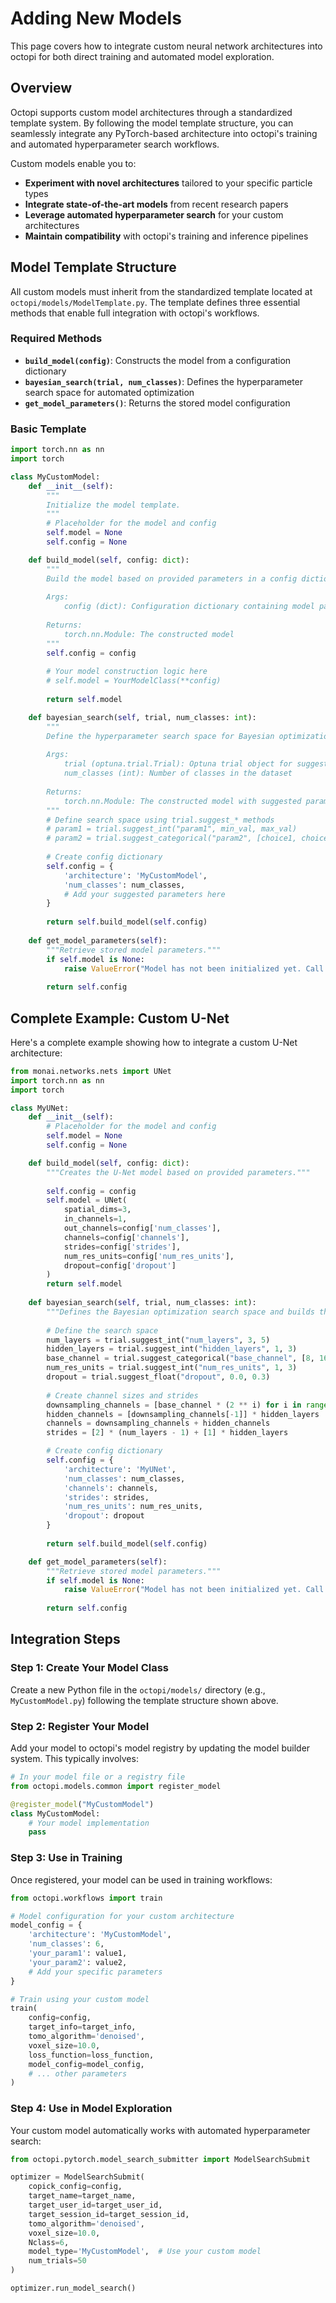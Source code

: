# Adding New Models

This page covers how to integrate custom neural network architectures into octopi for both direct training and automated model exploration.

## Overview

Octopi supports custom model architectures through a standardized template system. By following the model template structure, you can seamlessly integrate any PyTorch-based architecture into octopi's training and automated hyperparameter search workflows.

Custom models enable you to:

- **Experiment with novel architectures** tailored to your specific particle types
- **Integrate state-of-the-art models** from recent research papers
- **Leverage automated hyperparameter search** for your custom architectures
- **Maintain compatibility** with octopi's training and inference pipelines

## Model Template Structure

All custom models must inherit from the standardized template located at `octopi/models/ModelTemplate.py`. The template defines three essential methods that enable full integration with octopi's workflows.

### Required Methods

- **`build_model(config)`**: Constructs the model from a configuration dictionary
- **`bayesian_search(trial, num_classes)`**: Defines the hyperparameter search space for automated optimization
- **`get_model_parameters()`**: Returns the stored model configuration

### Basic Template

```python
import torch.nn as nn
import torch

class MyCustomModel:
    def __init__(self):
        """
        Initialize the model template.
        """
        # Placeholder for the model and config
        self.model = None
        self.config = None

    def build_model(self, config: dict):
        """
        Build the model based on provided parameters in a config dictionary.
        
        Args:
            config (dict): Configuration dictionary containing model parameters
            
        Returns:
            torch.nn.Module: The constructed model
        """
        self.config = config
        
        # Your model construction logic here
        # self.model = YourModelClass(**config)
        
        return self.model

    def bayesian_search(self, trial, num_classes: int):
        """
        Define the hyperparameter search space for Bayesian optimization.
        
        Args:
            trial (optuna.trial.Trial): Optuna trial object for suggesting parameters
            num_classes (int): Number of classes in the dataset
            
        Returns:
            torch.nn.Module: The constructed model with suggested parameters
        """
        # Define search space using trial.suggest_* methods
        # param1 = trial.suggest_int("param1", min_val, max_val)
        # param2 = trial.suggest_categorical("param2", [choice1, choice2])
        
        # Create config dictionary
        self.config = {
            'architecture': 'MyCustomModel',
            'num_classes': num_classes,
            # Add your suggested parameters here
        }
        
        return self.build_model(self.config)
    
    def get_model_parameters(self):
        """Retrieve stored model parameters."""
        if self.model is None:
            raise ValueError("Model has not been initialized yet. Call build_model() or bayesian_search() first.")
        
        return self.config
```

## Complete Example: Custom U-Net

Here's a complete example showing how to integrate a custom U-Net architecture:

```python
from monai.networks.nets import UNet
import torch.nn as nn
import torch

class MyUNet:
    def __init__(self):
        # Placeholder for the model and config
        self.model = None
        self.config = None

    def build_model(self, config: dict):
        """Creates the U-Net model based on provided parameters."""
        
        self.config = config
        self.model = UNet(
            spatial_dims=3,
            in_channels=1,
            out_channels=config['num_classes'],
            channels=config['channels'],
            strides=config['strides'],
            num_res_units=config['num_res_units'],
            dropout=config['dropout']
        )
        return self.model
    
    def bayesian_search(self, trial, num_classes: int):
        """Defines the Bayesian optimization search space and builds the model."""
        
        # Define the search space
        num_layers = trial.suggest_int("num_layers", 3, 5)
        hidden_layers = trial.suggest_int("hidden_layers", 1, 3)
        base_channel = trial.suggest_categorical("base_channel", [8, 16, 32])
        num_res_units = trial.suggest_int("num_res_units", 1, 3)
        dropout = trial.suggest_float("dropout", 0.0, 0.3)
        
        # Create channel sizes and strides
        downsampling_channels = [base_channel * (2 ** i) for i in range(num_layers)]
        hidden_channels = [downsampling_channels[-1]] * hidden_layers
        channels = downsampling_channels + hidden_channels
        strides = [2] * (num_layers - 1) + [1] * hidden_layers

        # Create config dictionary
        self.config = {
            'architecture': 'MyUNet',
            'num_classes': num_classes,
            'channels': channels,
            'strides': strides,
            'num_res_units': num_res_units,
            'dropout': dropout
        }
        
        return self.build_model(self.config)

    def get_model_parameters(self):
        """Retrieve stored model parameters."""
        if self.model is None:
            raise ValueError("Model has not been initialized yet. Call build_model() or bayesian_search() first.")
        
        return self.config
```

## Integration Steps

### Step 1: Create Your Model Class

Create a new Python file in the `octopi/models/` directory (e.g., `MyCustomModel.py`) following the template structure shown above.

### Step 2: Register Your Model

Add your model to octopi's model registry by updating the model builder system. This typically involves:

```python
# In your model file or a registry file
from octopi.models.common import register_model

@register_model("MyCustomModel")
class MyCustomModel:
    # Your model implementation
    pass
```

### Step 3: Use in Training

Once registered, your model can be used in training workflows:

```python
from octopi.workflows import train

# Model configuration for your custom architecture
model_config = {
    'architecture': 'MyCustomModel',
    'num_classes': 6,
    'your_param1': value1,
    'your_param2': value2,
    # Add your specific parameters
}

# Train using your custom model
train(
    config=config,
    target_info=target_info,
    tomo_algorithm='denoised',
    voxel_size=10.0,
    loss_function=loss_function,
    model_config=model_config,
    # ... other parameters
)
```

### Step 4: Use in Model Exploration

Your custom model automatically works with automated hyperparameter search:

```python
from octopi.pytorch.model_search_submitter import ModelSearchSubmit

optimizer = ModelSearchSubmit(
    copick_config=config,
    target_name=target_name,
    target_user_id=target_user_id,
    target_session_id=target_session_id,
    tomo_algorithm='denoised',
    voxel_size=10.0,
    Nclass=6,
    model_type='MyCustomModel',  # Use your custom model
    num_trials=50
)

optimizer.run_model_search()
```
